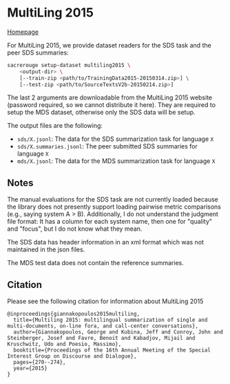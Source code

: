 # MultiLing 2015
[Homepage](http://multiling.iit.demokritos.gr/pages/view/1516/multiling-2015)

For MultiLing 2015, we provide dataset readers for the SDS task and the peer SDS summaries:
```bash
sacrerouge setup-dataset multiling2015 \
    <output-dir> \
    [--train-zip <path/to/TrainingData2015-20150314.zip>] \
    [--test-zip <path/to/SourceTextsV2b-20150214.zip>]
```
The last 2 arguments are downloadable from the MultiLing 2015 website (password required, so we cannot distribute it here).
They are required to setup the MDS dataset, otherwise only the SDS data will be setup.

The output files are the following:
- `sds/X.jsonl`: The data for the SDS summarization task for language `X`
- `sds/X.summaries.jsonl`: The peer submitted SDS summaries for language `X`
- `mds/X.jsonl`: The data for the MDS summarization task for language `X`

## Notes
The manual evaluations for the SDS task are not currently loaded because the library does not presently support loading pairwise metric comparisons (e.g., saying system A > B).
Additionally, I do not understand the judgment file format:
It has a column for each system name, then one for "quality" and "focus", but I do not know what they mean.

The SDS data has header information in an xml format which was not maintained in the json files.

The MDS test data does not contain the reference summaries.

## Citation
Please see the following citation for information about MultiLing 2015
```
@inproceedings{giannakopoulos2015multiling,
  title={Multiling 2015: multilingual summarization of single and multi-documents, on-line fora, and call-center conversations},
  author={Giannakopoulos, George and Kubina, Jeff and Conroy, John and Steinberger, Josef and Favre, Benoit and Kabadjov, Mijail and Kruschwitz, Udo and Poesio, Massimo},
  booktitle={Proceedings of the 16th Annual Meeting of the Special Interest Group on Discourse and Dialogue},
  pages={270--274},
  year={2015}
}
```